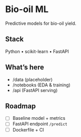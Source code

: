 # Bio-oil ML
Predictive models for bio-oil yield.

## Stack
Python • scikit-learn • FastAPI

## What’s here
- /data (placeholder)
- /notebooks (EDA & training)
- /api (FastAPI serving)

## Roadmap
- [ ] Baseline model + metrics
- [ ] FastAPI endpoint `/predict`
- [ ] Dockerfile + CI
